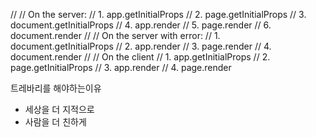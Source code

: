  //
 // On the server:
 // 1. app.getInitialProps
 // 2. page.getInitialProps
 // 3. document.getInitialProps
 // 4. app.render
 // 5. page.render
 // 6. document.render
 //
 // On the server with error:
 // 1. document.getInitialProps
 // 2. app.render
 // 3. page.render
 // 4. document.render
 //
 // On the client
 // 1. app.getInitialProps
 // 2. page.getInitialProps
 // 3. app.render
 // 4. page.render

트레바리를 해야하는이유

- 세상을 더 지적으로
- 사람을 더 친하게